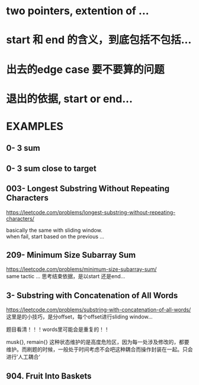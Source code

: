 # two pointers, extention of ...

# start 和 end 的含义，到底包括不包括...
# 出去的edge case 要不要算的问题
# 退出的依据, start or end...

# EXAMPLES
## 0- 3 sum   
## 0- 3 sum close to target


## 003- Longest Substring Without Repeating Characters
https://leetcode.com/problems/longest-substring-without-repeating-characters/  

basically the same with sliding window.  
when fail, start based on the previous ...  

## 209- Minimum Size Subarray Sum  
https://leetcode.com/problems/minimum-size-subarray-sum/  
same tactic ... 
思考结束依据，是以start 还是end...

## 3- Substring with Concatenation of All Words
https://leetcode.com/problems/substring-with-concatenation-of-all-words/  
这里是的小技巧，是分offset，每个offset进行sliding window...

题目看清！！！words里可能会是重复的！！  

musk{}, remain{} 这种状态维护的是高度危险区，因为每一处涉及修改的，都要维护。而刷题的时候，一般处于时间考虑不会吧这种耦合而操作封装在一起。只会进行’人工耦合‘

## 904. Fruit Into Baskets